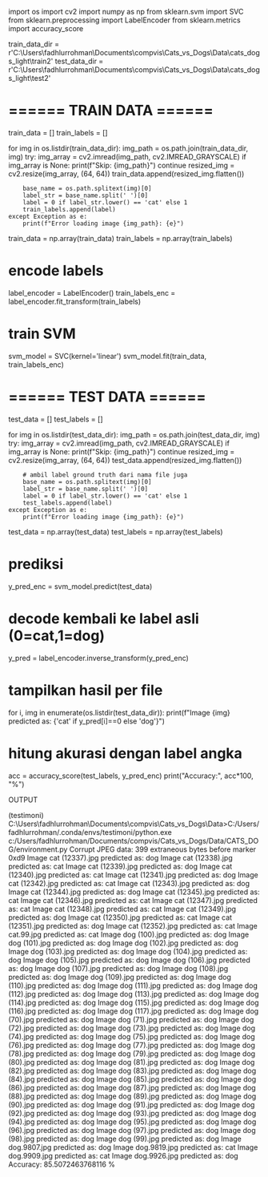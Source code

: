 import os
import cv2
import numpy as np
from sklearn.svm import SVC
from sklearn.preprocessing import LabelEncoder
from sklearn.metrics import accuracy_score

train_data_dir = r'C:\Users\fadhlurrohman\Documents\compvis\Cats_vs_Dogs\Data\cats_dogs_light\train2'
test_data_dir = r'C:\Users\fadhlurrohman\Documents\compvis\Cats_vs_Dogs\Data\cats_dogs_light\test2'

# ====== TRAIN DATA ======
train_data = []
train_labels = []

for img in os.listdir(train_data_dir):
    img_path = os.path.join(train_data_dir, img)
    try:
        img_array = cv2.imread(img_path, cv2.IMREAD_GRAYSCALE)
        if img_array is None:
            print(f"Skip: {img_path}")
            continue
        resized_img = cv2.resize(img_array, (64, 64))
        train_data.append(resized_img.flatten())

        base_name = os.path.splitext(img)[0]
        label_str = base_name.split(' ')[0]
        label = 0 if label_str.lower() == 'cat' else 1
        train_labels.append(label)
    except Exception as e:
        print(f"Error loading image {img_path}: {e}")

train_data = np.array(train_data)
train_labels = np.array(train_labels)

# encode labels
label_encoder = LabelEncoder()
train_labels_enc = label_encoder.fit_transform(train_labels)

# train SVM
svm_model = SVC(kernel='linear')
svm_model.fit(train_data, train_labels_enc)

# ====== TEST DATA ======
test_data = []
test_labels = []

for img in os.listdir(test_data_dir):
    img_path = os.path.join(test_data_dir, img)
    try:
        img_array = cv2.imread(img_path, cv2.IMREAD_GRAYSCALE)
        if img_array is None:
            print(f"Skip: {img_path}")
            continue
        resized_img = cv2.resize(img_array, (64, 64))
        test_data.append(resized_img.flatten())

        # ambil label ground truth dari nama file juga
        base_name = os.path.splitext(img)[0]
        label_str = base_name.split(' ')[0]
        label = 0 if label_str.lower() == 'cat' else 1
        test_labels.append(label)
    except Exception as e:
        print(f"Error loading image {img_path}: {e}")

test_data = np.array(test_data)
test_labels = np.array(test_labels)

# prediksi
y_pred_enc = svm_model.predict(test_data)

# decode kembali ke label asli (0=cat,1=dog)
y_pred = label_encoder.inverse_transform(y_pred_enc)

# tampilkan hasil per file
for i, img in enumerate(os.listdir(test_data_dir)):
    print(f"Image {img} predicted as: {'cat' if y_pred[i]==0 else 'dog'}")

# hitung akurasi dengan label angka
acc = accuracy_score(test_labels, y_pred_enc)
print("Accuracy:", acc*100, "%")


OUTPUT

(testimoni) C:\Users\fadhlurrohman\Documents\compvis\Cats_vs_Dogs\Data>C:/Users/fadhlurrohman/.conda/envs/testimoni/python.exe c:/Users/fadhlurrohman/Documents/compvis/Cats_vs_Dogs/Data/CATS_DOG/environment.py
Corrupt JPEG data: 399 extraneous bytes before marker 0xd9
Image cat (12337).jpg predicted as: dog
Image cat (12338).jpg predicted as: cat
Image cat (12339).jpg predicted as: dog
Image cat (12340).jpg predicted as: cat
Image cat (12341).jpg predicted as: dog
Image cat (12342).jpg predicted as: cat
Image cat (12343).jpg predicted as: dog
Image cat (12344).jpg predicted as: dog
Image cat (12345).jpg predicted as: cat
Image cat (12346).jpg predicted as: cat
Image cat (12347).jpg predicted as: cat
Image cat (12348).jpg predicted as: cat
Image cat (12349).jpg predicted as: dog
Image cat (12350).jpg predicted as: cat
Image cat (12351).jpg predicted as: dog
Image cat (12352).jpg predicted as: cat
Image cat.99.jpg predicted as: cat
Image dog (100).jpg predicted as: dog
Image dog (101).jpg predicted as: dog
Image dog (102).jpg predicted as: dog
Image dog (103).jpg predicted as: dog
Image dog (104).jpg predicted as: dog
Image dog (105).jpg predicted as: dog
Image dog (106).jpg predicted as: dog
Image dog (107).jpg predicted as: dog
Image dog (108).jpg predicted as: dog
Image dog (109).jpg predicted as: dog
Image dog (110).jpg predicted as: dog
Image dog (111).jpg predicted as: dog
Image dog (112).jpg predicted as: dog
Image dog (113).jpg predicted as: dog
Image dog (114).jpg predicted as: dog
Image dog (115).jpg predicted as: dog
Image dog (116).jpg predicted as: dog
Image dog (117).jpg predicted as: dog
Image dog (70).jpg predicted as: dog
Image dog (71).jpg predicted as: dog
Image dog (72).jpg predicted as: dog
Image dog (73).jpg predicted as: dog
Image dog (74).jpg predicted as: dog
Image dog (75).jpg predicted as: dog
Image dog (76).jpg predicted as: dog
Image dog (77).jpg predicted as: dog
Image dog (78).jpg predicted as: dog
Image dog (79).jpg predicted as: dog
Image dog (80).jpg predicted as: dog
Image dog (81).jpg predicted as: dog
Image dog (82).jpg predicted as: dog
Image dog (83).jpg predicted as: dog
Image dog (84).jpg predicted as: dog
Image dog (85).jpg predicted as: dog
Image dog (86).jpg predicted as: dog
Image dog (87).jpg predicted as: dog
Image dog (88).jpg predicted as: dog
Image dog (89).jpg predicted as: dog
Image dog (90).jpg predicted as: dog
Image dog (91).jpg predicted as: dog
Image dog (92).jpg predicted as: dog
Image dog (93).jpg predicted as: dog
Image dog (94).jpg predicted as: dog
Image dog (95).jpg predicted as: dog
Image dog (96).jpg predicted as: dog
Image dog (97).jpg predicted as: dog
Image dog (98).jpg predicted as: dog
Image dog (99).jpg predicted as: dog
Image dog.9807.jpg predicted as: dog
Image dog.9819.jpg predicted as: cat
Image dog.9909.jpg predicted as: cat
Image dog.9926.jpg predicted as: dog
Accuracy: 85.5072463768116 %

